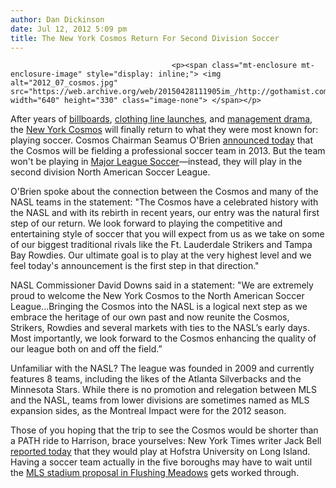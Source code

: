 ```yaml
---
author: Dan Dickinson
date: Jul 12, 2012 5:09 pm
title: The New York Cosmos Return For Second Division Soccer
---
```


	
										<p><span class="mt-enclosure mt-enclosure-image" style="display: inline;"> <img alt="2012_07_cosmos.jpg" src="https://web.archive.org/web/20150428111905im_/http://gothamist.com/attachments/jen/2012_07_cosmos.jpg" width="640" height="330" class="image-none"> </span></p>

<p>After years of <a href="https://web.archive.org/web/20150428111905/http://www.aolnews.com/2011/01/19/the-new-york-cosmos-hire-eric-cantona-as-ambitious-mls-bid-takes/">billboards</a>, <a href="https://web.archive.org/web/20150428111905/http://www.freshnessmag.com/2011/07/14/umbro-new-york-cosmos-blackout-collection-launch-event-recap/">clothing line launches</a>, and <a href="https://web.archive.org/web/20150428111905/http://theoffsiderules.blogspot.com/2011/11/cosmos-experiencing-ch-ch-ch-ch-changes.html">management drama</a>, the <a href="https://web.archive.org/web/20150428111905/http://nycosmos.com/">New York Cosmos</a> will finally return to what they were most known for: playing soccer.  Cosmos Chairman Seamus O&apos;Brien <a href="https://web.archive.org/web/20150428111905/http://nycosmos.com/news/new-york-cosmos-join-nasl-2013">announced today</a> that the Cosmos will be fielding a professional soccer team in 2013.  But the team won&apos;t be playing in <a href="https://web.archive.org/web/20150428111905/http://gothamist.com/tags/mls">Major League Soccer</a>&#x2014;instead, they will play in the second division North American Soccer League.</p>

<p>O&apos;Brien spoke about the connection between the Cosmos and many of the NASL teams in the statement: &quot;The Cosmos have a celebrated history with the NASL and with its rebirth in recent years, our entry was the natural first step of our return. We look forward to playing the competitive and entertaining style of soccer that you will expect from us as we take on some of our biggest traditional rivals like the Ft. Lauderdale Strikers and Tampa Bay Rowdies. Our ultimate goal is to play at the very highest level and we feel today&apos;s announcement is the first step in that direction.&quot;</p>

<p>NASL Commissioner David Downs said in a statement: &quot;We are extremely proud to welcome the New York Cosmos to the North American Soccer League...Bringing the Cosmos into the NASL is a logical next step as we embrace the heritage of our own past and now reunite the Cosmos, Strikers, Rowdies and several markets with ties to the NASL&#x2019;s early days.  Most importantly, we look forward to the Cosmos enhancing the quality of our league both on and off the field.&#x201D;</p>

<p>Unfamiliar with the NASL?  The league was founded in 2009 and currently features 8 teams, including the likes of the Atlanta Silverbacks and the Minnesota Stars.  While there is no promotion and relegation between MLS and the NASL, teams from lower divisions are sometimes named as MLS expansion sides, as the Montreal Impact were for the 2012 season.</p>

<p>Those of you hoping that the trip to see the Cosmos would be shorter than a PATH ride to Harrison, brace yourselves: New York Times writer Jack Bell <a href="https://web.archive.org/web/20150428111905/http://goal.blogs.nytimes.com/2012/07/12/cosmos-to-play-in-n-a-s-l-in-13/">reported today</a> that they would play at Hofstra University on Long Island.  Having a soccer team actually in the five boroughs may have to wait until the <a href="https://web.archive.org/web/20150428111905/http://gothamist.com/2012/06/27/mls_stadium_proposal_flushing_meadows.php">MLS stadium proposal in Flushing Meadows</a> gets worked through.</p>					
										
									
				